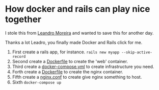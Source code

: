 # How docker and rails can play nice together

I stole this from [Leandro Moreira][main] and wanted to save this for another day.

Thanks a lot Leadro, you finally made Docker and Rails click for me.

1. First create a rails app, for instance. `rails new myapp --skip-active-record`
1. Second create a [Dockerfile](Dockerfile) to create the 'web' container.
1. Third create a [docker-compose.yml](docker-compose.yml) to create infrastructure you need.
1. Forth create a [Dockerfile](docker/nginx/Dockerfile) to create the nginx container.
1. Fifth create a [nginx.conf](sites-enabled/myapp.conf) to create give nginx something to host.
1. Sixth `docker-compose up`


[main]: http://leandromoreira.com.br/2016/02/06/from-lxc-to-docker-machine-and-cloudery/
